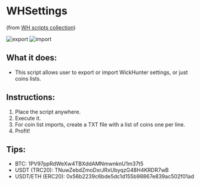 # WHSettings
(from [WH scripts collection](https://github.com/daisy613/wickHunter-scripts))

![export](https://i.imgur.com/slBnQax.png?1)
![import](https://i.imgur.com/2yaDeuq.png?1)

## What it does:
- This script allows user to export or import WickHunter settings, or just coins lists.

## Instructions:
1. Place the script anywhere.
2. Execute it.
3. For coin list imports, create a TXT file with a list of coins one per line.
4. Profit!

## Tips:
- BTC: 1PV97ppRdWeXw4TBXddAMNmwnknU1m37t5
- USDT (TRC20): TNuwZebdZmoDxrJRxUbyqzG48H4KRDR7wB
- USDT/ETH (ERC20): 0x56b2239c6bde5dc1d155b98867e839ac502f01ad
